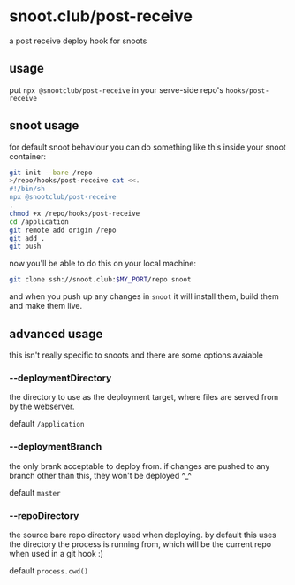 # snoot.club/post-receive

a post receive deploy hook for snoots

## usage

put `npx @snootclub/post-receive` in your serve-side repo's `hooks/post-receive`

## snoot usage

for default snoot behaviour you can do something like this inside your snoot container:

```sh
git init --bare /repo
>/repo/hooks/post-receive cat <<.
#!/bin/sh
npx @snootclub/post-receive
.
chmod +x /repo/hooks/post-receive
cd /application
git remote add origin /repo
git add .
git push
```

now you'll be able to do this on your local machine:

```sh
git clone ssh://snoot.club:$MY_PORT/repo snoot
```

and when you push up any changes in `snoot` it will install them,
build them and make them live.

## advanced usage

this isn't really specific to snoots and there are some options avaiable

### --deploymentDirectory

the directory to use as the deployment target, where files are served from
by the webserver.

default `/application`

### --deploymentBranch

the only brank acceptable to deploy from. if changes are pushed to any branch
other than this, they won't be deployed ^_^

default `master`

### --repoDirectory

the source bare repo directory used when deploying. by default this uses the
directory the process is running from, which will be the current repo when
used in a git hook :)

default `process.cwd()`
